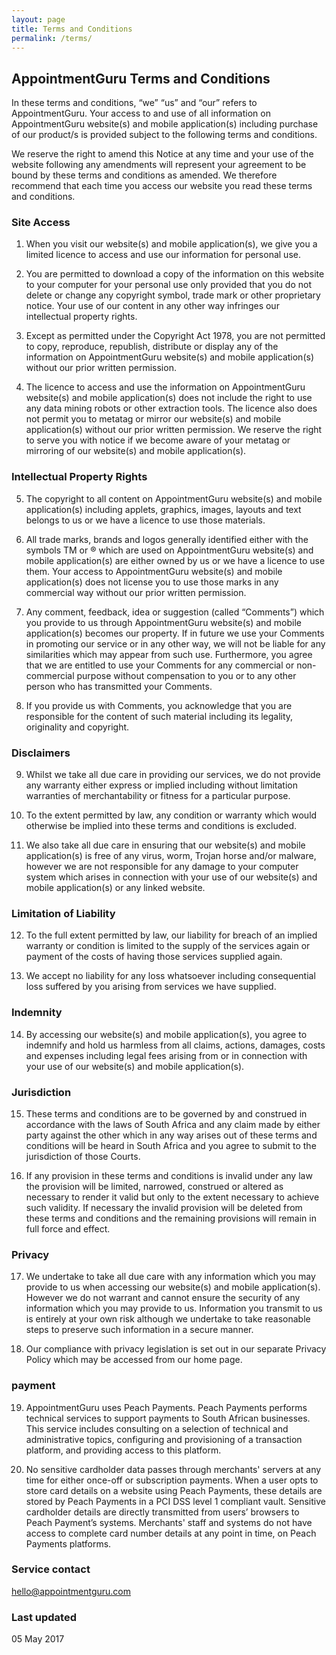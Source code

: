 ```yaml
---
layout: page
title: Terms and Conditions
permalink: /terms/
---
```


## AppointmentGuru Terms and Conditions

In these terms and conditions, “we” “us” and “our” refers to AppointmentGuru. Your access to and use of all information on AppointmentGuru website(s) and mobile application(s) including purchase of our product/s is provided subject to the following terms and conditions.

We reserve the right to amend this Notice at any time and your use of the website following any amendments will represent your agreement to be bound by these terms and conditions as amended. We therefore recommend that each time you access our website you read these terms and conditions.

### Site Access

1. When you visit our website(s) and mobile application(s), we give you a limited licence to access and use our information for personal use.

2. You are permitted to download a copy of the information on this website to your computer for your personal use only provided that you do not delete or change any copyright symbol, trade mark or other proprietary notice. Your use of our content in any other way infringes our intellectual property rights.

3. Except as permitted under the Copyright Act 1978, you are not permitted to copy, reproduce, republish, distribute or display any of the information on AppointmentGuru website(s) and mobile application(s) without our prior written permission.

4. The licence to access and use the information on AppointmentGuru website(s) and mobile application(s) does not include the right to use any data mining robots or other extraction tools. The licence also does not permit you to metatag or mirror our website(s) and mobile application(s) without our prior written permission. We reserve the right to serve you with notice if we become aware of your metatag or mirroring of our website(s) and mobile application(s).

### Intellectual Property Rights

5. The copyright to all content on AppointmentGuru website(s) and mobile application(s) including applets, graphics, images, layouts and text belongs to us or we have a licence to use those materials.

6. All trade marks, brands and logos generally identified either with the symbols TM or ® which are used on AppointmentGuru website(s) and mobile application(s) are either owned by us or we have a licence to use them. Your access to AppointmentGuru website(s) and mobile application(s) does not license you to use those marks in any commercial way without our prior written permission.

7. Any comment, feedback, idea or suggestion (called “Comments”) which you provide to us through AppointmentGuru website(s) and mobile application(s) becomes our property. If in future we use your Comments in promoting our service or in any other way, we will not be liable for any similarities which may appear from such use. Furthermore, you agree that we are entitled to use your Comments for any commercial or non-commercial purpose without compensation to you or to any other person who has transmitted your Comments.

8. If you provide us with Comments, you acknowledge that you are responsible for the content of such material including its legality, originality and copyright.

### Disclaimers

9. Whilst we take all due care in providing our services, we do not provide any warranty either express or implied including without limitation warranties of merchantability or fitness for a particular purpose.

10. To the extent permitted by law, any condition or warranty which would otherwise be implied into these terms and conditions is excluded.

11. We also take all due care in ensuring that our website(s) and mobile application(s) is free of any virus, worm, Trojan horse and/or malware, however we are not responsible for any damage to your computer system which arises in connection with your use of our website(s) and mobile application(s) or any linked website.

### Limitation of Liability

12. To the full extent permitted by law, our liability for breach of an implied warranty or condition is limited to the supply of the services again or payment of the costs of having those services supplied again.

13. We accept no liability for any loss whatsoever including consequential loss suffered by you arising from services we have supplied.

### Indemnity

14. By accessing our website(s) and mobile application(s), you agree to indemnify and hold us harmless from all claims, actions, damages, costs and expenses including legal fees arising from or in connection with your use of our website(s) and mobile application(s).

### Jurisdiction

15. These terms and conditions are to be governed by and construed in accordance with the laws of South Africa and any claim made by either party against the other which in any way arises out of these terms and conditions will be heard in South Africa and you agree to submit to the jurisdiction of those Courts.

16. If any provision in these terms and conditions is invalid under any law the provision will be limited, narrowed, construed or altered as necessary to render it valid but only to the extent necessary to achieve such validity. If necessary the invalid provision will be deleted from these terms and conditions and the remaining provisions will remain in full force and effect.

### Privacy

17. We undertake to take all due care with any information which you may provide to us when accessing our website(s) and mobile application(s). However we do not warrant and cannot ensure the security of any information which you may provide to us. Information you transmit to us is entirely at your own risk although we undertake to take reasonable steps to preserve such information in a secure manner.

18. Our compliance with privacy legislation is set out in our separate Privacy Policy which may be accessed from our home page.

### payment

19. AppointmentGuru uses Peach Payments. Peach Payments performs technical services to support payments to South African businesses. This service includes consulting on a selection of technical and administrative topics, configuring and provisioning of a transaction platform, and providing access to this platform.

20. No sensitive cardholder data passes through merchants' servers at any time for either once-off or subscription payments. When a user opts to store card details on a website using Peach Payments, these details are stored by Peach Payments in a PCI DSS level 1 compliant vault. Sensitive cardholder details are directly transmitted from users’ browsers to Peach Payment’s systems. Merchants' staff and systems do not have access to complete card number details at any point in time, on Peach Payments platforms.

### Service contact

hello@appointmentguru.com

### Last updated

05 May 2017
